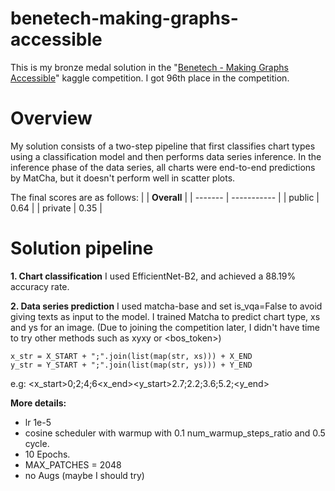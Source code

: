 # benetech-making-graphs-accessible
This is my bronze medal solution in the "[Benetech - Making Graphs Accessible](https://www.kaggle.com/competitions/benetech-making-graphs-accessible/overview)" kaggle competition.
I got 96th place in the competition.

# Overview
My solution consists of a two-step pipeline that first classifies chart types using a classification model and then performs data series inference.
In the inference phase of the data series, all charts were end-to-end predictions by MatCha, but it doesn't perform well in scatter plots.

The final scores are as follows:
|         | **Overall** |
| ------- | ----------- |
| public  | 0.64        |
| private | 0.35        |

# Solution pipeline
**1. Chart classification**
I used EfficientNet-B2, and achieved a 88.19% accuracy rate.

**2. Data series prediction**
I used matcha-base and set is_vqa=False to avoid giving texts as input to the model. 
I trained Matcha to predict chart type, xs and ys for an image. (Due to joining the competition later, I didn't have time to try other methods such as xyxy or <bos_token>)
```
x_str = X_START + ";".join(list(map(str, xs))) + X_END
y_str = Y_START + ";".join(list(map(str, ys))) + Y_END
```
e.g: <x_start>0;2;4;6<x_end><y_start>2.7;2.2;3.6;5.2;<y_end>

**More details:**
- lr 1e-5
- cosine scheduler with warmup with 0.1 num_warmup_steps_ratio and 0.5 cycle.
- 10 Epochs.
- MAX_PATCHES = 2048
- no Augs (maybe I should try)
